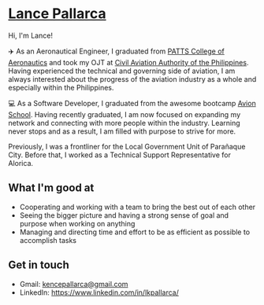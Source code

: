 # [Lance Pallarca](http://portfolio-lkpallarca.vercel.app/)
Hi, I'm Lance!

:airplane: As an Aeronautical Engineer, I graduated from [PATTS College of Aeronautics](https://www.patts.edu.ph/) and took my OJT at [Civil Aviation Authority of the Philippines](https://caap.gov.ph/). Having experienced the technical and governing side of aviation, I am always interested about the progress of the aviation industry as a whole and especially within the Philippines.

:computer: As a Software Developer, I graduated from the awesome bootcamp [Avion School](https://www.avionschool.com/). Having recently graduated, I am now focused on expanding my network and connecting with more people within the industry. Learning never stops and as a result, I am filled with purpose to strive for more.

Previously, I was a frontliner for the Local Government Unit of Parañaque City. Before that, I worked as a Technical Support Representative for Alorica. 

## What I'm good at
- Cooperating and working with a team to bring the best out of each other
- Seeing the bigger picture and having a strong sense of goal and purpose when working on anything
- Managing and directing time and effort to be as efficient as possible to accomplish tasks

## Get in touch
- Gmail: kencepallarca@gmail.com
- LinkedIn: https://www.linkedin.com/in/lkpallarca/
